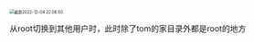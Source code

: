 <img src="/Users/haozhipeng/Library/Application Support/typora-user-images/截屏2022-12-04 22.06.50.png" alt="截屏2022-12-04 22.06.50" style="zoom: 50%;" />

从root切换到其他用户时，此时除了tom的家目录外都是root的地方